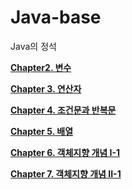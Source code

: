 # Java-base
Java의 정석

**[Chapter2. 변수](https://velog.io/@hcw0709/Chapter-2.-%EB%B3%80%EC%88%98)**

**[Chapter 3. 연산자](https://velog.io/@hcw0709/Chapter-3.-%EC%97%B0%EC%82%B0%EC%9E%90-h6mm6iuf)**

**[Chapter 4. 조건문과 반복문](https://velog.io/@hcw0709/Chapter-4.-%EC%A1%B0%EA%B1%B4%EB%AC%B8%EA%B3%BC-%EB%B0%98%EB%B3%B5%EB%AC%B8-pvofbmdn)**

**[Chapter 5. 배열](https://velog.io/@hcw0709/Chapter-5.-%EB%B0%B0%EC%97%B4-aobi5zxq)**

**[Chapter 6. 객체지향 개념 I-1](https://velog.io/@hcw0709/Chapter-6.-%EA%B0%9D%EC%B2%B4%EC%A7%80%ED%96%A5-%EA%B0%9C%EB%85%90-I-1-z7ullxbd)**

**[Chapter 7. 객체지향 개념 II-1](https://velog.io/@hcw0709/Chapter-7.-%EA%B0%9D%EC%B2%B4%EC%A7%80%ED%96%A5-%EA%B0%9C%EB%85%90-II-1-78uwax4a)**

**[]()** 